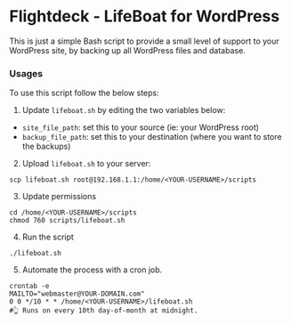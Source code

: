 # Flightdeck - LifeBoat for WordPress

This is just a simple Bash script to provide a small level of support to your WordPress site, by backing up all WordPress files and database.

### Usages
To use this script follow the below steps:

1. Update `lifeboat.sh` by editing the two variables below:
  - `site_file_path`: set this to your source (ie: your WordPress root)
  - `backup_file_path`: set this to your destination (where you want to store the backups)

2. Upload `lifeboat.sh` to your server:
  ```shell
  scp lifeboat.sh root@192.168.1.1:/home/<YOUR-USERNAME>/scripts
  ```
3. Update permissions
  ```shell
  cd /home/<YOUR-USERNAME>/scripts
  chmod 760 scripts/lifeboat.sh
  ```
4. Run the script
  ```shell
  ./lifeboat.sh
  ```
5. Automate the process with a cron job.
  ```shell
  crontab -e
  MAILTO="webmaster@YOUR-DOMAIN.com"
  0 0 */10 * * /home/<YOUR-USERNAME>/lifeboat.sh
  #👆 Runs on every 10th day-of-month at midnight.
  ```

